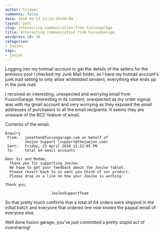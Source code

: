 ```yaml
---
author: tvjames
comments: false
date: 2010-04-23 23:23:20+00:00
layout: post
slug: interesting-communication-from-fusiongarage
title: Interesting communication from FusionGarage
wordpress_id: 30
categories:
- JooJoo
tags:
- joojoo
---
```


Logging into my hotmail account to get the details of the sellers for the previous post I checked my Junk Mail folder, as I have my hotmail account's junk mail setting to only allow whitelisted senders, everything else ends up in the junk mail.

I received an interesting, unexpected and worrying email from FusionGarage. Interesting in its content, unexpected as my order signup was with my gmail account and very worrying as they exposed the email addresses of purchasers to all the email recipients. It seems they are unaware of the BCC feature of email.

Contents of the email:

```
Enquiry‏
 From:   jonathan@fusiongarage.com on behalf of
         Joojoo Support (support@thejoojoo.com)
 Sent:   Friday, 23 April 2010 12:22:05 PM
 To:     total 64 email accounts

Dear Sir and Madam,
  Thank you for supporting JooJoo.
  We hope to get your feedback about the JooJoo Tablet.
  Please revert back to us want you think of our product.
  Please drop us a line on how your JooJoo is working.

Thank you.

                     JooJooSupportTeam
```

So that pretty much confirms that a total of 64 orders were shipped in the initial batch and everyone that ordered one now knows the paypal email of everyone else.

Well done fusion garage, you've just committed a pretty stupid act of oversharing!

